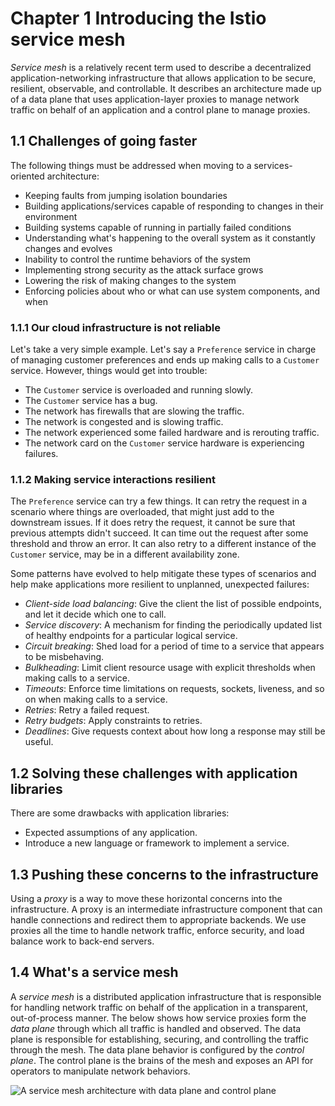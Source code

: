 # Chapter 1 Introducing the Istio service mesh

*Service mesh* is a relatively recent term used to describe a decentralized
application-networking infrastructure that allows application to be secure,
resilient, observable, and controllable. It describes an architecture made up
of a data plane that uses application-layer proxies to manage network traffic
on behalf of an application and a control plane to manage proxies.

## 1.1 Challenges of going faster

The following things must be addressed when moving to a services-oriented
architecture:

+ Keeping faults from jumping isolation boundaries
+ Building applications/services capable of responding to changes in their environment
+ Building systems capable of running in partially failed conditions
+ Understanding what's happening to the overall system as it constantly changes and evolves
+ Inability to control the runtime behaviors of the system
+ Implementing strong security as the attack surface grows
+ Lowering the risk of making changes to the system
+ Enforcing policies about who or what can use system components, and when

### 1.1.1 Our cloud infrastructure is not reliable

Let's take a very simple example. Let's say a `Preference` service in charge of managing
customer preferences and ends up making calls to a `Customer` service. However, things would
get into trouble:

+ The `Customer` service is overloaded and running slowly.
+ The `Customer` service has a bug.
+ The network has firewalls that are slowing the traffic.
+ The network is congested and is slowing traffic.
+ The network experienced some failed hardware and is rerouting traffic.
+ The network card on the `Customer` service hardware is experiencing failures.

### 1.1.2 Making service interactions resilient

The `Preference` service can try a few things. It can retry the request in a scenario where
things are overloaded, that might just add to the downstream issues. If it does retry the
request, it cannot be sure that previous attempts didn't succeed. It can time out the request
after some threshold and throw an error. It can also retry to a different instance of the
`Customer` service, may be in a different availability zone.

Some patterns have evolved to help mitigate these types of scenarios and help make applications
more resilient to unplanned, unexpected failures:

+ *Client-side load balancing*: Give the client the list of possible endpoints, and let it decide
which one to call.
+ *Service discovery*: A mechanism for finding the periodically updated list of healthy endpoints
for a particular logical service.
+ *Circuit breaking*: Shed load for a period of time to a service that appears to be misbehaving.
+ *Bulkheading*: Limit client resource usage with explicit thresholds when making calls to a service.
+ *Timeouts*: Enforce time limitations on requests, sockets, liveness, and so on when making
calls to a service.
+ *Retries*: Retry a failed request.
+ *Retry budgets*: Apply constraints to retries.
+ *Deadlines*: Give requests context about how long a response may still be useful.

## 1.2 Solving these challenges with application libraries

There are some drawbacks with application libraries:

+ Expected assumptions of any application.
+ Introduce a new language or framework to implement a service.

## 1.3 Pushing these concerns to the infrastructure

Using a *proxy* is a way to move these horizontal concerns into the infrastructure. A proxy is
an intermediate infrastructure component that can handle connections and redirect them to appropriate
backends. We use proxies all the time to handle network traffic, enforce security, and load balance
work to back-end servers.

## 1.4 What's a service mesh

A *service mesh* is a distributed application infrastructure that is responsible for handling
network traffic on behalf of the application in a transparent, out-of-process manner. The below
shows how service proxies form the *data plane* through which all traffic is handled and observed.
The data plane is responsible for establishing, securing, and controlling the traffic through the
mesh. The data plane behavior is configured by the *control plane*. The control plane is the brains
of the mesh and exposes an API for operators to manipulate network behaviors.

![A service mesh architecture with data plane and control plane](https://s2.loli.net/2022/12/11/X8YbTP9n7B2N5eO.png)
